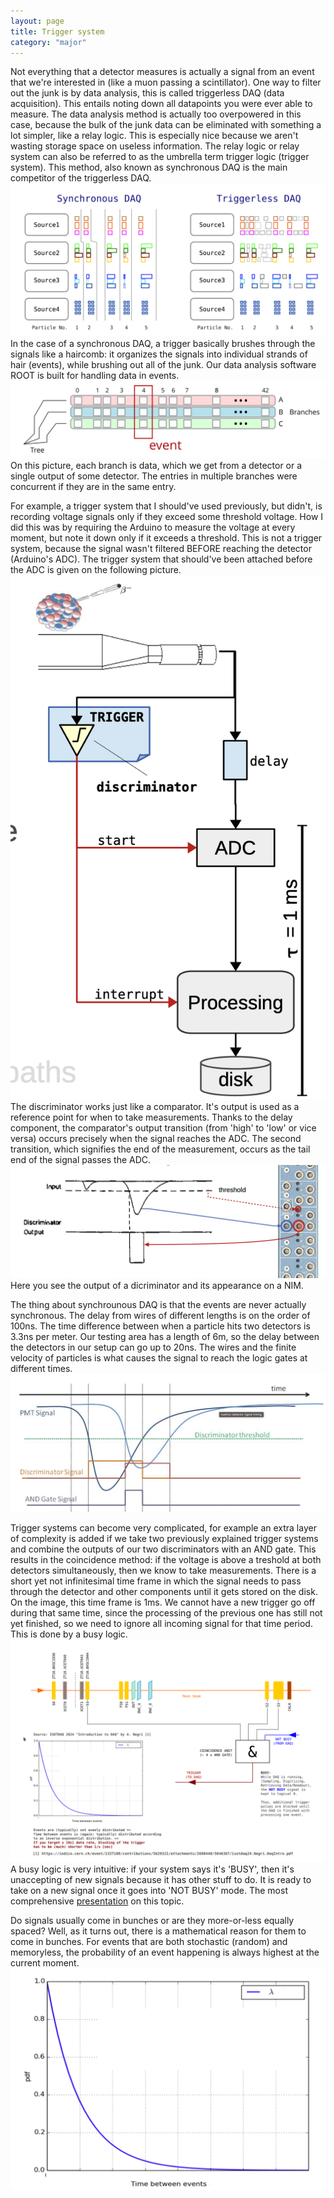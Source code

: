 ```yaml
---
layout: page
title: Trigger system
category: "major"
---
```


Not everything that a detector measures is actually a signal from an event that we're interested in (like a muon passing a scintillator). One way to filter out the junk is by data analysis, this is called triggerless DAQ (data acquisition). This entails noting down all datapoints you were ever able to measure. The data analysis method is actually too overpowered in this case, because the bulk of the junk data can be eliminated with something a lot simpler, like a relay logic. This is especially nice because we aren't wasting storage space on useless information. The relay logic or relay system can also be referred to as the umbrella term trigger logic (trigger system). This method, also known as synchronous DAQ is the main competitor of the triggerless DAQ.
![types of DAQ](/img/DAQtypes.png)
In the case of a synchronous DAQ, a trigger basically brushes through the signals like a haircomb: it organizes the signals into individual strands of hair (events), while brushing out all of the junk. Our data analysis software ROOT is built for handling data in events. 
![ROOT](/img/ROOT.png)
On this picture, each branch is data, which we get from a detector or a single output of some detector. The entries in multiple branches were concurrent if they are in the same entry.

For example, a trigger system that I should've used previously, but didn't, is recording  voltage signals only if they exceed some threshold voltage. How I did this was by requiring the Arduino to measure the voltage at every moment, but note it down only if it exceeds a threshold. This is not a trigger system, because the signal wasn't filtered BEFORE reaching the detector (Arduino's ADC). The trigger system that should've been attached before the ADC is given on the following picture.
![Easy trigger](/docs/assets/easy_trigger.png)
The discriminator works just like a comparator. It's output is used as a reference point for when to take measurements. Thanks to the delay component, the comparator's output transition (from 'high' to 'low' or vice versa) occurs precisely when the signal reaches the ADC. The second transition, which signifies the end of the measurement, occurs as the tail end of the signal passes the ADC.
![Discriminator](/images/discriminator.png)
Here you see the output of a dicriminator and its appearance on a NIM.

The thing about synchrounous DAQ is that the events are never actually synchronous. The delay from wires of different lengths is on the order of 100ns. The time difference between when a particle hits two detectors is 3.3ns per meter. Our testing area has a length of 6m, so the delay between the detectors in our setup can go up to 20ns. The wires and the finite velocity of particles is what causes the signal to reach the logic gates at different times. 
![Coincidence](/img/coincidence_better.png)

Trigger systems can become very complicated, for example an extra layer of complexity is added if we take two previously explained trigger systems and combine the outputs of our two discriminators with an AND gate. This results in the coincidence method: if the voltage is above a treshold at both detectors simultaneously, then we know to take measurements. 
There is a short yet not infinitesimal time frame in which the signal needs to pass through the detector and other components until it gets stored on the disk. On the image, this time frame is 1ms. We cannot have a new trigger go off during that same time, since the processing of the previous one has still not yet finished, so we need to ignore all incoming signal for that time period. This is done by a busy logic.
![Our trigger](/docs/assets/my_trigger.png) 
A busy logic is very intuitive: if your system says it's 'BUSY', then it's unaccepting of new signals because it has other stuff to do. It is ready to take on a new signal once it goes into 'NOT BUSY' mode.
The most comprehensive [presentation](https://indico.cern.ch/event/1337180/contributions/5629322/attachments/2880440/5046367/isotdaq24.Negri.DaqIntro.pdf) on this topic.

Do signals usually come in bunches or are they more-or-less equally spaced? Well, as it turns out, there is a mathematical reason for them to come in bunches. For events that are both stochastic (random) and memoryless, the probability of an event happening is always highest at the current moment. ![Time between](/img/time_between.png)


